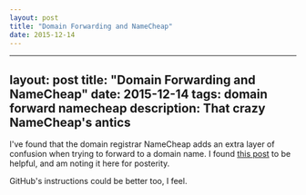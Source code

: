 ```yaml
---
layout: post
title: "Domain Forwarding and NameCheap"
date: 2015-12-14
---
```

---
layout: post
title: "Domain Forwarding and NameCheap"
date: 2015-12-14
tags: domain forward namecheap
description: That crazy NameCheap's antics
---

I've found that the domain registrar NameCheap adds an extra layer of confusion when trying to forward to a domain name.
I found [this post](http://ntdef.com/2015/09/04/adding-a-custom-domain-name-to-gh-pages/) to be helpful, and am noting it here for posterity.

GitHub's instructions could be better too, I feel.
